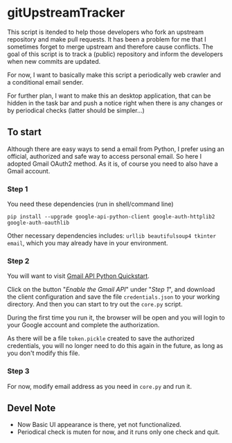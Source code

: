 # gitUpstreamTracker

This script is itended to help those developers who fork an upstream 
repository and make pull requests. It has been a problem for me that I 
sometimes forget to merge upstream and therefore cause conflicts. The goal of 
this script is to track a (public) repository and inform the developers when 
new commits are updated.  
  
For now, I want to basically make this script a periodically web crawler and a 
conditional email sender.  
  
For further plan, I want to make this an desktop application, that can be 
hidden in the task bar and push a notice right when there is any changes or 
by periodical checks (latter should be simpler...)  

## To start

Although there are easy ways to send a email from Python, I prefer using an 
official, authorized and safe way to access personal email. So here I adopted 
Gmail OAuth2 method. As it is, of course you need to also have a Gmail 
account.  
  
### Step 1
You need these dependencies (run in shell/command line)
```{shell}
pip install --upgrade google-api-python-client google-auth-httplib2 google-auth-oauthlib
```
Other necessary dependencies includes: `urllib beautifulsoup4 tkinter email`, which you may already have in your environment.

### Step 2
You will want to visit [Gmail API Python Quickstart](https://developers.google.com/gmail/api/quickstart/python).  
  
Click on the button "*Enable the Gmail API*" under "*Step 1*", and download the 
client configuration and save the file `credentials.json` to your working 
directory. And then you can start to try out the `core.py` script.  
  
During the first time you run it, the browser will be open and you 
will login to your Google account and complete the authorization.  
  
As there will be a file `token.pickle` created to save the authorized 
credentials, you will no longer need to do this again in the future, as long 
as you don't modify this file.  

### Step 3
For now, modify email address as you need in `core.py` and run it.  

## Devel Note
- Now Basic UI appearance is there, yet not functionalized.  
- Periodical check is muten for now, and it runs only one check and quit.  
